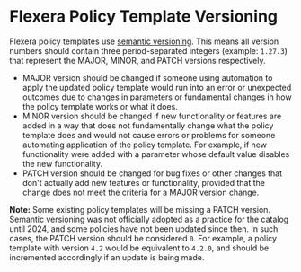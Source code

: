 # Flexera Policy Template Versioning

Flexera policy templates use [semantic versioning](https://semver.org/). This means all version numbers should contain three period-separated integers (example: `1.27.3`) that represent the MAJOR, MINOR, and PATCH versions respectively.

- MAJOR version should be changed if someone using automation to apply the updated policy template would run into an error or unexpected outcomes due to changes in parameters or fundamental changes in how the policy template works or what it does.
- MINOR version should be changed if new functionality or features are added in a way that does not fundamentally change what the policy template does and would not cause errors or problems for someone automating application of the policy template. For example, if new functionality were added with a parameter whose default value disables the new functionality.
- PATCH version should be changed for bug fixes or other changes that don't actually add new features or functionality, provided that the change does not meet the criteria for a MAJOR version change.

**Note:** Some existing policy templates will be missing a PATCH version. Semantic versioning was not officially adopted as a practice for the catalog until 2024, and some policies have not been updated since then. In such cases, the PATCH version should be considered `0`. For example, a policy template with version `4.2` would be equivalent to `4.2.0`, and should be incremented accordingly if an update is being made.
